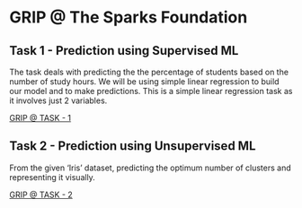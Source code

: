 # GRIP @ The Sparks Foundation

## Task 1 - Prediction using Supervised ML

The task deals with predicting the the percentage of students based on the number of study hours. We will be using simple linear regression to build our model and to make predictions. This is a simple linear regression task as it involves just 2 variables.

[GRIP @ TASK - 1](https://github.com/deepthiinduri/GRIP-TheSparksFoundation/blob/cdd4dfa3034f04a91baf597728acc95bc68810c3/TASK%20-%201.ipynb)


## Task 2 - Prediction using Unsupervised ML

From the given ‘Iris’ dataset, predicting the optimum number of clusters and representing it visually.

[GRIP @ TASK - 2]()
